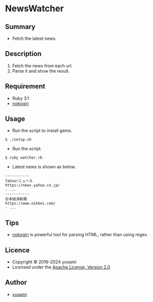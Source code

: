 # NewsWatcher

## Summary

* Fetch the latest news.

## Description

1. Fetch the news from each url.
2. Parse it and show the result.

## Requirement

* Ruby 3.1
* [nokogiri](http://www.nokogiri.org)

## Usage

* Run the script to install gems.

~~~
$ ./setup.sh
~~~

* Run the script.

~~~
$ ruby watcher.rb
~~~

* Latest news is shown as below.

~~~
-----------
Yahoo!ニュース
https://news.yahoo.co.jp/
- ...
-----------
日本経済新聞
https://www.nikkei.com/
- ...
~~~

## Tips

* [nokogiri](http://www.nokogiri.org) is powerful tool for parsing HTML, rather than using regex.

## Licence

* Copyright &copy; 2016-2024 yusami
* Licensed under the [Apache License, Version 2.0][Apache]

[Apache]: http://www.apache.org/licenses/LICENSE-2.0


## Author

* [yusami](https://github.com/yusami)

